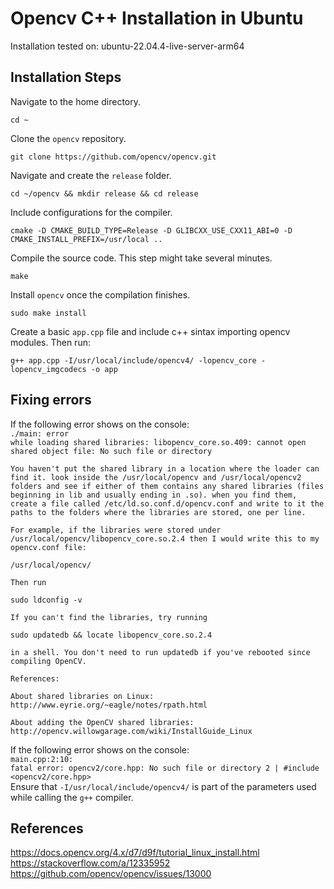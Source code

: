 # Opencv C++ Installation in Ubuntu 
Installation tested on: ubuntu-22.04.4-live-server-arm64

## Installation Steps
Navigate to the home directory.
```
cd ~
```

Clone the `opencv` repository.
```
git clone https://github.com/opencv/opencv.git
```

Navigate and create the `release` folder.
```
cd ~/opencv && mkdir release && cd release
```

Include configurations for the compiler.
```
cmake -D CMAKE_BUILD_TYPE=Release -D GLIBCXX_USE_CXX11_ABI=0 -D CMAKE_INSTALL_PREFIX=/usr/local ..
```

Compile the source code. This step might take several minutes.
```
make
```

Install `opencv` once the compilation finishes.
```
sudo make install
```

Create a basic `app.cpp` file and include c++ sintax importing opencv modules. Then run:
```
g++ app.cpp -I/usr/local/include/opencv4/ -lopencv_core -lopencv_imgcodecs -o app
```

## Fixing errors
If the following error shows on the console:<br>
<code>./main: error while loading shared libraries: libopencv_core.so.409: cannot open shared object file: No such file or directory</code>

```
You haven't put the shared library in a location where the loader can find it. look inside the /usr/local/opencv and /usr/local/opencv2 folders and see if either of them contains any shared libraries (files beginning in lib and usually ending in .so). when you find them, create a file called /etc/ld.so.conf.d/opencv.conf and write to it the paths to the folders where the libraries are stored, one per line.

For example, if the libraries were stored under /usr/local/opencv/libopencv_core.so.2.4 then I would write this to my opencv.conf file:

/usr/local/opencv/

Then run

sudo ldconfig -v

If you can't find the libraries, try running

sudo updatedb && locate libopencv_core.so.2.4

in a shell. You don't need to run updatedb if you've rebooted since compiling OpenCV.

References:

About shared libraries on Linux: http://www.eyrie.org/~eagle/notes/rpath.html

About adding the OpenCV shared libraries: http://opencv.willowgarage.com/wiki/InstallGuide_Linux
```

If the following error shows on the console:<br>
<code>main.cpp:2:10: fatal error: opencv2/core.hpp: No such file or directory
    2 | #include <opencv2/core.hpp></code>
<br>
Ensure that `-I/usr/local/include/opencv4/` is part of the parameters used while calling the `g++` compiler.

## References
https://docs.opencv.org/4.x/d7/d9f/tutorial_linux_install.html
https://stackoverflow.com/a/12335952
https://github.com/opencv/opencv/issues/13000

